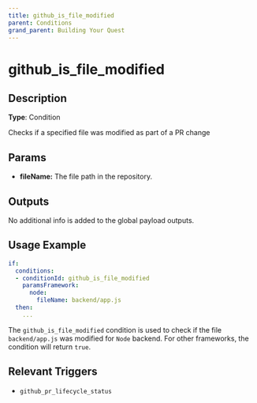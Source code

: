 ```yaml
---
title: github_is_file_modified
parent: Conditions
grand_parent: Building Your Quest
---
```


# github_is_file_modified

## Description

**Type**: Condition

Checks if a specified file was modified as part of a PR change

## Params

- **fileName:** The file path in the repository.

## Outputs

No additional info is added to the global payload outputs.

## Usage Example

```yaml
if:
  conditions:
  - conditionId: github_is_file_modified
    paramsFramework:
      node:
        fileName: backend/app.js
  then:
    ...
```

The `github_is_file_modified` condition is used to check if the file `backend/app.js` was modified for `Node` backend. For other frameworks, the condition will return `true`.

## Relevant Triggers

- `github_pr_lifecycle_status`